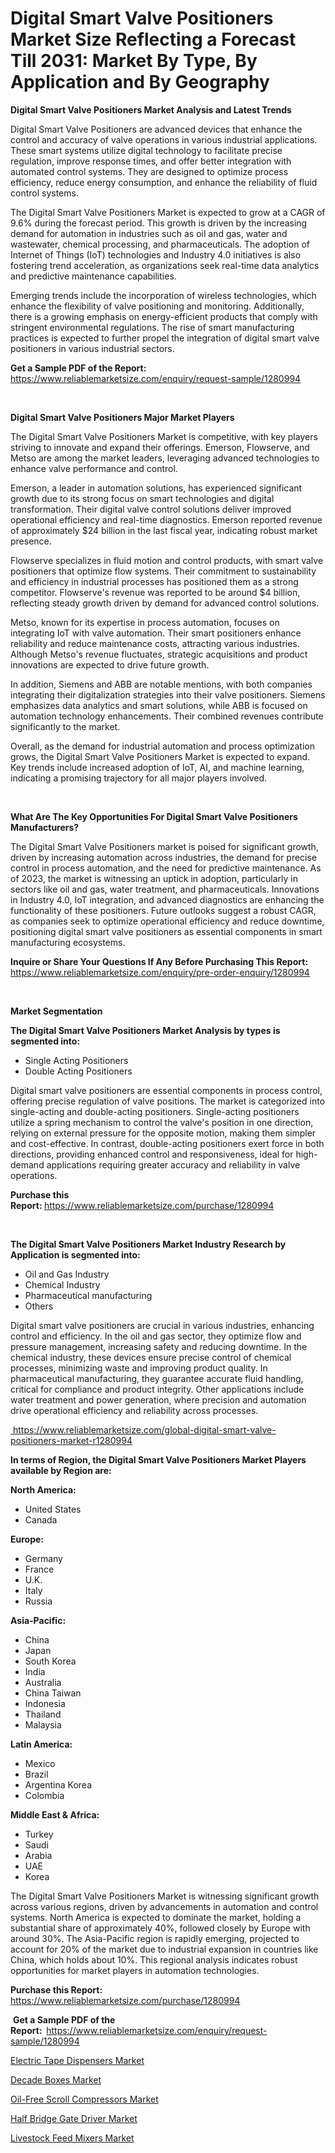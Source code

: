 <p><h1>Digital Smart Valve Positioners Market Size Reflecting a Forecast Till 2031: Market By Type, By Application and By Geography</h1></p><p><strong>Digital Smart Valve Positioners Market Analysis and Latest Trends</strong></p>
<p><p>Digital Smart Valve Positioners are advanced devices that enhance the control and accuracy of valve operations in various industrial applications. These smart systems utilize digital technology to facilitate precise regulation, improve response times, and offer better integration with automated control systems. They are designed to optimize process efficiency, reduce energy consumption, and enhance the reliability of fluid control systems.</p><p>The Digital Smart Valve Positioners Market is expected to grow at a CAGR of 9.6% during the forecast period. This growth is driven by the increasing demand for automation in industries such as oil and gas, water and wastewater, chemical processing, and pharmaceuticals. The adoption of Internet of Things (IoT) technologies and Industry 4.0 initiatives is also fostering trend acceleration, as organizations seek real-time data analytics and predictive maintenance capabilities.</p><p>Emerging trends include the incorporation of wireless technologies, which enhance the flexibility of valve positioning and monitoring. Additionally, there is a growing emphasis on energy-efficient products that comply with stringent environmental regulations. The rise of smart manufacturing practices is expected to further propel the integration of digital smart valve positioners in various industrial sectors.</p></p>
<p><strong>Get a Sample PDF of the Report:&nbsp;</strong> <a href="https://www.reliablemarketsize.com/enquiry/request-sample/1280994?utm_campaign=1105&utm_medium=2&utm_source=Github&utm_content=ia&utm_term=30092024&utm_id=digital-smart-valve-positioners">https://www.reliablemarketsize.com/enquiry/request-sample/1280994</a></p>
<p>&nbsp;</p>
<p><strong>Digital Smart Valve Positioners Major Market Players</strong></p>
<p><p>The Digital Smart Valve Positioners Market is competitive, with key players striving to innovate and expand their offerings. Emerson, Flowserve, and Metso are among the market leaders, leveraging advanced technologies to enhance valve performance and control.</p><p>Emerson, a leader in automation solutions, has experienced significant growth due to its strong focus on smart technologies and digital transformation. Their digital valve control solutions deliver improved operational efficiency and real-time diagnostics. Emerson reported revenue of approximately $24 billion in the last fiscal year, indicating robust market presence.</p><p>Flowserve specializes in fluid motion and control products, with smart valve positioners that optimize flow systems. Their commitment to sustainability and efficiency in industrial processes has positioned them as a strong competitor. Flowserve's revenue was reported to be around $4 billion, reflecting steady growth driven by demand for advanced control solutions.</p><p>Metso, known for its expertise in process automation, focuses on integrating IoT with valve automation. Their smart positioners enhance reliability and reduce maintenance costs, attracting various industries. Although Metso's revenue fluctuates, strategic acquisitions and product innovations are expected to drive future growth.</p><p>In addition, Siemens and ABB are notable mentions, with both companies integrating their digitalization strategies into their valve positioners. Siemens emphasizes data analytics and smart solutions, while ABB is focused on automation technology enhancements. Their combined revenues contribute significantly to the market.</p><p>Overall, as the demand for industrial automation and process optimization grows, the Digital Smart Valve Positioners Market is expected to expand. Key trends include increased adoption of IoT, AI, and machine learning, indicating a promising trajectory for all major players involved.</p></p>
<p>&nbsp;</p>
<p><strong>What Are The Key Opportunities For Digital Smart Valve Positioners Manufacturers?</strong></p>
<p><p>The Digital Smart Valve Positioners market is poised for significant growth, driven by increasing automation across industries, the demand for precise control in process automation, and the need for predictive maintenance. As of 2023, the market is witnessing an uptick in adoption, particularly in sectors like oil and gas, water treatment, and pharmaceuticals. Innovations in Industry 4.0, IoT integration, and advanced diagnostics are enhancing the functionality of these positioners. Future outlooks suggest a robust CAGR, as companies seek to optimize operational efficiency and reduce downtime, positioning digital smart valve positioners as essential components in smart manufacturing ecosystems.</p></p>
<p><strong>Inquire or Share Your Questions If Any Before Purchasing This Report:</strong> <a href="https://www.reliablemarketsize.com/enquiry/pre-order-enquiry/1280994?utm_campaign=1105&utm_medium=2&utm_source=Github&utm_content=ia&utm_term=30092024&utm_id=digital-smart-valve-positioners">https://www.reliablemarketsize.com/enquiry/pre-order-enquiry/1280994</a></p>
<p>&nbsp;</p>
<p><strong>Market Segmentation</strong></p>
<p><strong>The Digital Smart Valve Positioners Market Analysis by types is segmented into:</strong></p>
<p><ul><li>Single Acting Positioners</li><li>Double Acting Positioners</li></ul></p>
<p><p>Digital smart valve positioners are essential components in process control, offering precise regulation of valve positions. The market is categorized into single-acting and double-acting positioners. Single-acting positioners utilize a spring mechanism to control the valve's position in one direction, relying on external pressure for the opposite motion, making them simpler and cost-effective. In contrast, double-acting positioners exert force in both directions, providing enhanced control and responsiveness, ideal for high-demand applications requiring greater accuracy and reliability in valve operations.</p></p>
<p><strong>Purchase this Report:&nbsp;</strong><a href="https://www.reliablemarketsize.com/purchase/1280994?utm_campaign=1105&utm_medium=2&utm_source=Github&utm_content=ia&utm_term=30092024&utm_id=digital-smart-valve-positioners">https://www.reliablemarketsize.com/purchase/1280994</a></p>
<p>&nbsp;</p>
<p><strong>The Digital Smart Valve Positioners Market Industry Research by Application is segmented into:</strong></p>
<p><ul><li>Oil and Gas Industry</li><li>Chemical Industry</li><li>Pharmaceutical manufacturing</li><li>Others</li></ul></p>
<p><p>Digital smart valve positioners are crucial in various industries, enhancing control and efficiency. In the oil and gas sector, they optimize flow and pressure management, increasing safety and reducing downtime. In the chemical industry, these devices ensure precise control of chemical processes, minimizing waste and improving product quality. In pharmaceutical manufacturing, they guarantee accurate fluid handling, critical for compliance and product integrity. Other applications include water treatment and power generation, where precision and automation drive operational efficiency and reliability across processes.</p></p>
<p><a href="https://www.reliablemarketsize.com/global-digital-smart-valve-positioners-market-r1280994?utm_campaign=1105&utm_medium=2&utm_source=Github&utm_content=ia&utm_term=30092024&utm_id=digital-smart-valve-positioners">&nbsp;https://www.reliablemarketsize.com/global-digital-smart-valve-positioners-market-r1280994</a></p>
<p><strong>In terms of Region, the Digital Smart Valve Positioners Market Players available by Region are:</strong></p>
<p>
    <p> <strong> North America: </strong>
        <ul>
            <li>United States</li>
            <li>Canada</li>
        </ul>
        </p> 
    <p> <strong> Europe: </strong>
        <ul>
            <li>Germany</li>
            <li>France</li>
            <li>U.K.</li>
            <li>Italy</li>
            <li>Russia</li>
        </ul>
        </p> 
    <p> <strong> Asia-Pacific: </strong>
        <ul>
            <li>China</li>
            <li>Japan</li>
            <li>South Korea</li>
            <li>India</li>
            <li>Australia</li>
            <li>China Taiwan</li>
            <li>Indonesia</li>
            <li>Thailand</li>
            <li>Malaysia</li>
        </ul>
        </p> 
    <p> <strong> Latin America: </strong>
        <ul>
            <li>Mexico</li>
            <li>Brazil</li>
            <li>Argentina Korea</li>
            <li>Colombia</li>
        </ul>
        </p> 
    <p> <strong> Middle East & Africa: </strong>
        <ul>
            <li>Turkey</li>
            <li>Saudi</li>
            <li>Arabia</li>
            <li>UAE</li>
            <li>Korea</li>
        </ul>
    </p>
    </p>
<p><p>The Digital Smart Valve Positioners Market is witnessing significant growth across various regions, driven by advancements in automation and control systems. North America is expected to dominate the market, holding a substantial share of approximately 40%, followed closely by Europe with around 30%. The Asia-Pacific region is rapidly emerging, projected to account for 20% of the market due to industrial expansion in countries like China, which holds about 10%. This regional analysis indicates robust opportunities for market players in automation technologies.</p></p>
<p><strong>Purchase this Report: </strong><a href="https://www.reliablemarketsize.com/purchase/1280994?utm_campaign=1105&utm_medium=2&utm_source=Github&utm_content=ia&utm_term=30092024&utm_id=digital-smart-valve-positioners">https://www.reliablemarketsize.com/purchase/1280994</a></p>
<p>&nbsp;<strong>Get a Sample PDF of the Report:&nbsp;&nbsp;</strong><a href="https://www.reliablemarketsize.com/enquiry/request-sample/1280994?utm_campaign=1105&utm_medium=2&utm_source=Github&utm_content=ia&utm_term=30092024&utm_id=digital-smart-valve-positioners">https://www.reliablemarketsize.com/enquiry/request-sample/1280994</a></p>
<p><strong></strong></p>
<p><p><a href="https://www.linkedin.com/pulse/electric-tape-dispensers-market-segmentation-geographical-pttse?utm_campaign=1105&utm_medium=2&utm_source=Github&utm_content=ia&utm_term=30092024&utm_id=digital-smart-valve-positioners">Electric Tape Dispensers Market</a></p><p><a href="https://issuu.com/reportprime-2/docs/decade-boxes-market-size-2030.pptx_8d877edcc72343?utm_campaign=1105&utm_medium=2&utm_source=Github&utm_content=ia&utm_term=30092024&utm_id=digital-smart-valve-positioners">Decade Boxes Market</a></p><p><a href="https://github.com/NorbertYates/Market-Research-Report-List-7/blob/main/oil-free-scroll-compressors-market.md?utm_campaign=1105&utm_medium=2&utm_source=Github&utm_content=ia&utm_term=30092024&utm_id=digital-smart-valve-positioners">Oil-Free Scroll Compressors Market</a></p><p><a href="https://issuu.com/reportprime-2/docs/half-bridge-gate-driver-market-size_fd683fa3a77aa9?utm_campaign=1105&utm_medium=2&utm_source=Github&utm_content=ia&utm_term=30092024&utm_id=digital-smart-valve-positioners">Half Bridge Gate Driver Market</a></p><p><a href="https://www.linkedin.com/pulse/pioneering-growth-analyzing-global-livestock-feed-mixers-twcfe?utm_campaign=1105&utm_medium=2&utm_source=Github&utm_content=ia&utm_term=30092024&utm_id=digital-smart-valve-positioners">Livestock Feed Mixers Market</a></p></p>